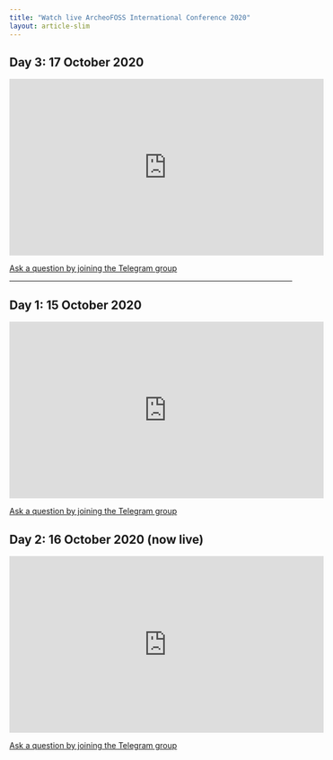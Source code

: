 ```yaml
---
title: "Watch live ArcheoFOSS International Conference 2020"
layout: article-slim
---
```



## Day 3: 17 October 2020

<div class="embed-responsive embed-responsive-16by9">
    <iframe width="560" height="315" src="https://www.youtube.com/embed/GieO7FGBbrQ " frameborder="0" allow="accelerometer; autoplay; clipboard-write; encrypted-media; gyroscope; picture-in-picture" allowfullscreen></iframe>
</div>

[Ask a question by joining the Telegram group](https://t.me/ArcheoFOSS)


---


## Day 1: 15 October 2020

<div class="embed-responsive embed-responsive-16by9">
    <iframe width="560" height="315" src="https://www.youtube.com/embed/3XtJyoz3Ppc " frameborder="0" allow="accelerometer; autoplay; clipboard-write; encrypted-media; gyroscope; picture-in-picture" allowfullscreen></iframe>
</div>

[Ask a question by joining the Telegram group](https://t.me/ArcheoFOSS)

## Day 2: 16 October 2020 (now live)

<div class="embed-responsive embed-responsive-16by9">
    <iframe width="560" height="315" src="https://www.youtube.com/embed/bgkLcKsKtOA " frameborder="0" allow="accelerometer; autoplay; clipboard-write; encrypted-media; gyroscope; picture-in-picture" allowfullscreen></iframe>
</div>

[Ask a question by joining the Telegram group](https://t.me/ArcheoFOSS)

